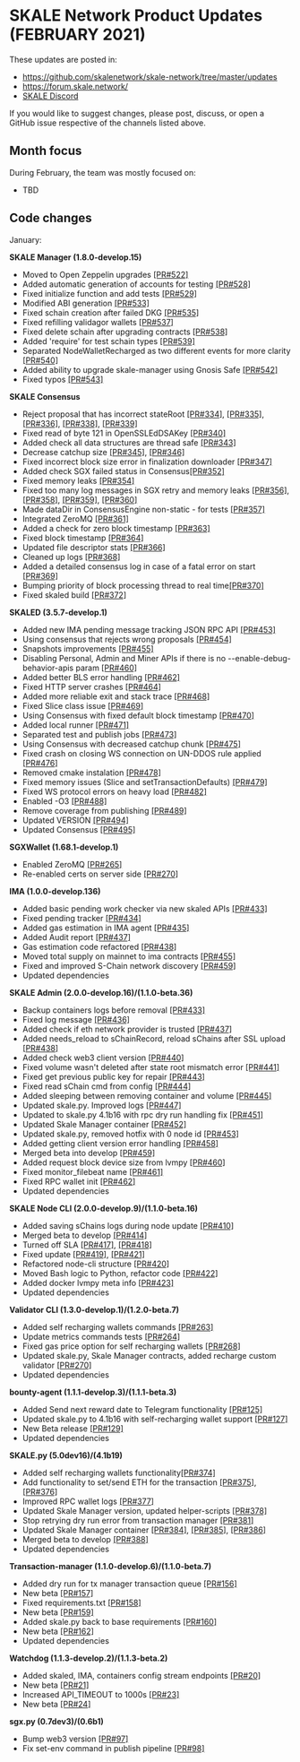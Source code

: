 # SKALE Network Product Updates (FEBRUARY 2021)

These updates are posted in: 

-   <https://github.com/skalenetwork/skale-network/tree/master/updates>
-   <https://forum.skale.network/>
-   [SKALE Discord](https://discord.gg/vvUtWJB)

If you would like to suggest changes, please post, discuss, or open a GitHub issue respective of the channels listed above.

## Month focus

During February, the team was mostly focused on:


-   TBD

## Code changes

January:

**SKALE Manager (1.8.0-develop.15)**
-   Moved to Open Zeppelin upgrades [\[PR#522\]](https://github.com/skalenetwork/skale-manager/pull/522)
-   Added automatic generation of accounts for testing [\[PR#528\]](https://github.com/skalenetwork/skale-manager/pull/528)
-   Fixed initialize function and add tests [\[PR#529\]](https://github.com/skalenetwork/skale-manager/pull/529)
-   Modified ABI generation  [\[PR#533\]](https://github.com/skalenetwork/skale-manager/pull/533)
-   Fixed schain creation after failed DKG [\[PR#535\]](https://github.com/skalenetwork/skale-manager/pull/535)
-   Fixed refilling validagor wallets [\[PR#537\]](https://github.com/skalenetwork/skale-manager/pull/537)
-   Fixed delete schain after upgrading contracts [\[PR#538\]](https://github.com/skalenetwork/skale-manager/pull/538)
-   Added 'require' for test schain types [\[PR#539\]](https://github.com/skalenetwork/skale-manager/pull/539)
-   Separated NodeWalletRecharged as two different events for more clarity [\[PR#540\]](https://github.com/skalenetwork/skale-manager/pull/540)
-   Added ability to upgrade skale-manager using Gnosis Safe [\[PR#542\]](https://github.com/skalenetwork/skale-manager/pull/542)
-   Fixed typos [\[PR#543\]](https://github.com/skalenetwork/skale-manager/pull/543)

**SKALE Consensus**

-   Reject proposal that has incorrect stateRoot [\[PR#334\]](https://github.com/skalenetwork/skale-consensus/pull/334), [\[PR#335\]](https://github.com/skalenetwork/skale-consensus/pull/335), [\[PR#336\]](https://github.com/skalenetwork/skale-consensus/pull/336), [\[PR#338\]](https://github.com/skalenetwork/skale-consensus/pull/338), [\[PR#339\]](https://github.com/skalenetwork/skale-consensus/pull/339)
-   Fixed read of byte 121 in OpenSSLEdDSAKey [\[PR#340\]](https://github.com/skalenetwork/skale-consensus/pull/340)
-   Added check all data structures are thread safe [\[PR#343\]](https://github.com/skalenetwork/skale-consensus/pull/343)
-   Decrease catchup size [\[PR#345\]](https://github.com/skalenetwork/skale-consensus/pull/345), [\[PR#346\]](https://github.com/skalenetwork/skale-consensus/pull/346)
-   Fixed incorrect block size error in finalization downloader [\[PR#347\]](https://github.com/skalenetwork/skale-consensus/pull/347)
-   Added check SGX failed status in Consensus[\[PR#352\]](https://github.com/skalenetwork/skale-consensus/pull/352)
-   Fixed memory leaks [\[PR#354\]](https://github.com/skalenetwork/skale-consensus/pull/354)
-   Fixed too many log messages in SGX retry and memory leaks [\[PR#356\]](https://github.com/skalenetwork/skale-consensus/pull/356), [\[PR#358\]](https://github.com/skalenetwork/skale-consensus/pull/358), [\[PR#359\]](https://github.com/skalenetwork/skale-consensus/pull/359), [\[PR#360\]](https://github.com/skalenetwork/skale-consensus/pull/360)
-   Made dataDir in ConsensusEngine non-static - for tests [\[PR#357\]](https://github.com/skalenetwork/skale-consensus/pull/357)
-   Integrated ZeroMQ [\[PR#361\]](https://github.com/skalenetwork/skale-consensus/pull/361)
-   Added a check for zero block timestamp [\[PR#363\]](https://github.com/skalenetwork/skale-consensus/pull/363)
-   Fixed block timestamp [\[PR#364\]](https://github.com/skalenetwork/skale-consensus/pull/364)
-   Updated file descriptor stats  [\[PR#366\]](https://github.com/skalenetwork/skale-consensus/pull/366)
-   Cleaned up logs [\[PR#368\]](https://github.com/skalenetwork/skale-consensus/pull/368)
-   Added a detailed consensus log in case of a fatal error on start [\[PR#369\]](https://github.com/skalenetwork/skale-consensus/pull/369)
-   Bumping priority of block processing thread to real time[\[PR#370\]](https://github.com/skalenetwork/skale-consensus/pull/370)
-   Fixed skaled build [\[PR#372\]](https://github.com/skalenetwork/skale-consensus/pull/372)

**SKALED (3.5.7-develop.1)**

-   Added new IMA pending message tracking JSON RPC API [\[PR#453\]](https://github.com/skalenetwork/skaled/pull/453)
-   Using consensus that rejects wrong proposals [\[PR#454\]](https://github.com/skalenetwork/skaled/pull/454)
-   Snapshots improvements [\[PR#455\]](https://github.com/skalenetwork/skaled/pull/455)
-   Disabling Personal, Admin and Miner APIs if there is no --enable-debug-behavior-apis param [\[PR#460\]](https://github.com/skalenetwork/skaled/pull/460)
-   Added better BLS error handling [\[PR#462\]](https://github.com/skalenetwork/skaled/pull/462)
-   Fixed HTTP server crashes [\[PR#464\]](https://github.com/skalenetwork/skaled/pull/464)
-   Added more reliable exit and stack trace  [\[PR#468\]](https://github.com/skalenetwork/skaled/pull/468)
-   Fixed Slice class issue [\[PR#469\]](https://github.com/skalenetwork/skaled/pull/469)
-   Using Consensus with fixed default block timestamp [\[PR#470\]](https://github.com/skalenetwork/skaled/pull/470)
-   Added local runner [\[PR#471\]](https://github.com/skalenetwork/skaled/pull/471)
-   Separated test and publish jobs [\[PR#473\]](https://github.com/skalenetwork/skaled/pull/473)
-   Using Consensus with decreased catchup chunk [\[PR#475\]](https://github.com/skalenetwork/skaled/pull/475)
-   Fixed crash on closing WS connection on UN-DDOS rule applied [\[PR#476\]](https://github.com/skalenetwork/skaled/pull/476)
-   Removed cmake instalation [\[PR#478\]](https://github.com/skalenetwork/skaled/pull/478)
-   Fixed memory issues (Slice and setTransactionDefaults) [\[PR#479\]](https://github.com/skalenetwork/skaled/pull/479)
-   Fixed WS protocol errors on heavy load [\[PR#482\]](https://github.com/skalenetwork/skaled/pull/482)
-   Enabled -O3 [\[PR#488\]](https://github.com/skalenetwork/skaled/pull/488)
-   Remove coverage from publishing [\[PR#489\]](https://github.com/skalenetwork/skaled/pull/489)
-   Updated VERSION [\[PR#494\]](https://github.com/skalenetwork/skaled/pull/494)
-   Updated Consensus [\[PR#495\]](https://github.com/skalenetwork/skaled/pull/495)

**SGXWallet (1.68.1-develop.1)**

-   Enabled ZeroMQ [\[PR#265\]](https://github.com/skalenetwork/SGXWallet/pull/265)
-   Re-enabled certs on server side [\[PR#270\]](https://github.com/skalenetwork/SGXWallet/pull/270)

**IMA (1.0.0-develop.136)**

-   Added basic pending work checker via new skaled APIs [\[PR#433\]](https://github.com/skalenetwork/ima/pull/433)
-   Fixed pending tracker [\[PR#434\]](https://github.com/skalenetwork/ima/pull/434)
-   Added gas estimation in IMA agent [\[PR#435\]](https://github.com/skalenetwork/ima/pull/435)
-   Added Audit report [\[PR#437\]](https://github.com/skalenetwork/ima/pull/437)
-   Gas estimation code refactored [\[PR#438\]](https://github.com/skalenetwork/ima/pull/438)
-   Moved total supply on mainnet to ima contracts [\[PR#455\]](https://github.com/skalenetwork/ima/pull/455)
-   Fixed and improved S-Chain network discovery  [\[PR#459\]](https://github.com/skalenetwork/ima/pull/459)
-   Updated dependencies

**SKALE Admin (2.0.0-develop.16)/(1.1.0-beta.36)**

-   Backup containers logs before removal [\[PR#433\]](https://github.com/skalenetwork/skale-admin/pull/433)
-   Fixed log message [\[PR#436\]](https://github.com/skalenetwork/skale-admin/pull/436)
-   Added check if eth network provider is trusted [\[PR#437\]](https://github.com/skalenetwork/skale-admin/pull/437)
-   Added needs_reload to sChainRecord, reload sChains after SSL upload [\[PR#438\]](https://github.com/skalenetwork/skale-admin/pull/438)
-   Added check web3 client version [\[PR#440\]](https://github.com/skalenetwork/skale-admin/pull/440)
-   Fixed volume wasn't deleted after state root mismatch error [\[PR#441\]](https://github.com/skalenetwork/skale-admin/pull/441)
-   Fixed get previous public key for repair [\[PR#443\]](https://github.com/skalenetwork/skale-admin/pull/443)
-   Fixed read sChain cmd from config [\[PR#444\]](https://github.com/skalenetwork/skale-admin/pull/444)
-   Added sleeping between removing container and volume [\[PR#445\]](https://github.com/skalenetwork/skale-admin/pull/445)
-   Updated skale.py. Improved logs [\[PR#447\]](https://github.com/skalenetwork/skale-admin/pull/447)
-   Updated to skale.py 4.1b16 with rpc dry run handling fix [\[PR#451\]](https://github.com/skalenetwork/skale-admin/pull/451)
-   Updated Skale Manager container [\[PR#452\]](https://github.com/skalenetwork/skale-admin/pull/452)
-   Updated skale.py, removed hotfix with 0 node id [\[PR#453\]](https://github.com/skalenetwork/skale-admin/pull/453)
-   Added getting client version error handling [\[PR#458\]](https://github.com/skalenetwork/skale-admin/pull/458)
-   Merged beta into develop [\[PR#459\]](https://github.com/skalenetwork/skale-admin/pull/459)
-   Added request block device size from lvmpy [\[PR#460\]](https://github.com/skalenetwork/skale-admin/pull/460)
-   Fixed monitor_filebeat name [\[PR#461\]](https://github.com/skalenetwork/skale-admin/pull/461)
-   Fixed RPC wallet init [\[PR#462\]](https://github.com/skalenetwork/skale-admin/pull/462)
-   Updated dependencies

**SKALE Node CLI (2.0.0-develop.9)/(1.1.0-beta.16)**

-   Added saving sChains logs during node update [\[PR#410\]](https://github.com/skalenetwork/skale-node-cli/pull/410)
-   Merged beta to develop [\[PR#414\]](https://github.com/skalenetwork/skale-node-cli/pull/414)
-   Turned off SLA [\[PR#417\]](https://github.com/skalenetwork/skale-node-cli/pull/417), [\[PR#418\]](https://github.com/skalenetwork/skale-node-cli/pull/418)
-   Fixed update [\[PR#419\]](https://github.com/skalenetwork/skale-node-cli/pull/419), [\[PR#421\]](https://github.com/skalenetwork/skale-node-cli/pull/421)
-   Refactored node-cli structure [\[PR#420\]](https://github.com/skalenetwork/skale-node-cli/pull/420)
-   Moved Bash logic to Python, refactor code [\[PR#422\]](https://github.com/skalenetwork/skale-node-cli/pull/422)
-   Added docker lvmpy meta info [\[PR#423\]](https://github.com/skalenetwork/skale-node-cli/pull/423)
-   Updated dependencies

**Validator CLI (1.3.0-develop.1)/(1.2.0-beta.7)**

-   Added self recharging wallets commands [\[PR#263\]](https://github.com/skalenetwork/validator-cli/pull/263)
-   Update metrics commands tests [\[PR#264\]](https://github.com/skalenetwork/validator-cli/pull/264)
-   Fixed gas price option for self recharging wallets [\[PR#268\]](https://github.com/skalenetwork/validator-cli/pull/268)
-   Updated skale.py, Skale Manager contracts, added recharge custom validator [\[PR#270\]](https://github.com/skalenetwork/validator-cli/pull/270)
-   Updated dependencies

**bounty-agent (1.1.1-develop.3)/(1.1.1-beta.3)**

-   Added Send next reward date to Telegram functionality [\[PR#125\]](https://github.com/skalenetwork/bounty-agent/pull/125)
-   Updated skale.py to 4.1b16 with self-recharging wallet support [\[PR#127\]](https://github.com/skalenetwork/bounty-agent/pull/127)
-   New Beta release [\[PR#129\]](https://github.com/skalenetwork/bounty-agent/pull/129)
-   Updated dependencies

**SKALE.py (5.0dev16)/(4.1b19)**

-   Added self recharging wallets functionality[\[PR#374\]](https://github.com/skalenetwork/skale.py/pull/374)
-   Add functionality to set/send ETH for the transaction [\[PR#375\]](https://github.com/skalenetwork/skale.py/pull/375), [\[PR#376\]](https://github.com/skalenetwork/skale.py/pull/376)
-   Improved RPC wallet logs  [\[PR#377\]](https://github.com/skalenetwork/skale.py/pull/377)
-   Updated Skale Manager version, updated helper-scripts  [\[PR#378\]](https://github.com/skalenetwork/skale.py/pull/378)
-   Stop retrying dry run error from transaction manager  [\[PR#381\]](https://github.com/skalenetwork/skale.py/pull/381)
-   Updated Skale Manager container [\[PR#384\]](https://github.com/skalenetwork/skale.py/pull/384), [\[PR#385\]](https://github.com/skalenetwork/skale.py/pull/385), [\[PR#386\]](https://github.com/skalenetwork/skale.py/pull/386)
-   Merged beta to develop [\[PR#388\]](https://github.com/skalenetwork/skale.py/pull/388)
-   Updated dependencies

**Transaction-manager (1.1.0-develop.6)/(1.1.0-beta.7)**

-   Added dry run for tx manager transaction queue [\[PR#156\]](https://github.com/skalenetwork/transaction-manager/pull/156)
-   New beta [\[PR#157\]](https://github.com/skalenetwork/transaction-manager/pull/157)
-   Fixed requirements.txt [\[PR#158\]](https://github.com/skalenetwork/transaction-manager/pull/158)
-   New beta [\[PR#159\]](https://github.com/skalenetwork/transaction-manager/pull/159)
-   Added skale.py back to base requirements [\[PR#160\]](https://github.com/skalenetwork/transaction-manager/pull/160)
-   New beta  [\[PR#162\]](https://github.com/skalenetwork/transaction-manager/pull/162)
-   Updated dependencies

**Watchdog (1.1.3-develop.2)/(1.1.3-beta.2)**

-   Added skaled, IMA, containers config stream endpoints [\[PR#20\]](https://github.com/skalenetwork/skale-watchdog/pull/20)
-   New beta [\[PR#21\]](https://github.com/skalenetwork/skale-watchdog/pull/21)
-    Increased API_TIMEOUT to 1000s [\[PR#23\]](https://github.com/skalenetwork/skale-watchdog/pull/23)
-   New beta [\[PR#24\]](https://github.com/skalenetwork/skale-watchdog/pull/24)

**sgx.py (0.7dev3)/(0.6b1)**

-   Bump web3 version  [\[PR#97\]](https://github.com/skalenetwork/sgx.py/pull/97)
-   Fix set-env command in publish pipeline  [\[PR#98\]](https://github.com/skalenetwork/sgx.py/pull/98)
